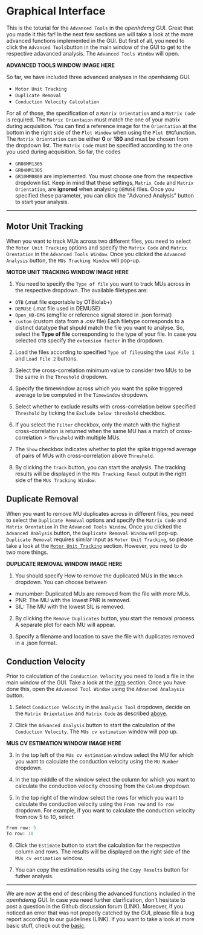 # Graphical Interface

This is the toturial for the `Advanced Tools` in the *openhdemg* GUI. Great that you made it this far! In the next few sections we will take a look at the more advanced functions implemented in the GUI. But first of all, you need to click the `Advanced Tools`button in the main window of the GUI to get to the respective adavanced analysis. The `Advanced Tools Window` will open.

**ADVANCED TOOLS WINDOW IMAGE HERE**

So far, we have included three advanced analyses in the *openhdemg* GUI. 
- `Motor Unit Tracking`
- `Duplicate Removal`
- `Conduction Velocity Calculation`

For all of those, the specification of a `Matrix Orientation` and a `Matrix Code` is required. The `Matrix Orientaion` must match the one of your matrix during acquisition. You can find a reference image for the `Orientation` at the bottom in the right side of the `Plot Window` when using the `Plot EMG`function. The `Matrix Orientation` can be either **0** or **180** and must be chosen from the dropdown list.
The `Matrix Code` must be specified according to the one you used during acquisition. So far, the codes 
- `GR08MM1305`
- `GR04MM1305`
- `GR10MM0808`
are implemented. You must choose one from the respective dropdown list.
Keep in mind that these settings, `Matrix Code` and `Matrix Orientation`, are **ignored** when analysing `DEMUSE` files.
Once you specified these parameter, you can click the "Advaned Analysis" button to start your analysis.

-----------------------------------------

## Motor Unit Tracking
When you want to track MUs across two different files, you need to select the `Motor Unit Tracking` options and specify the `Matrix Code` and `Matrix Orentation` in the `Advanced Tools Window`. Once you clicked the `Advanced Analysis` button, the `MUs Tracking Window` will pop-up.

**MOTOR UNIT TRACKING WINDOW IMAGE HERE**

1. You need to specify the `Type of file` you want to track MUs across in the respective dropdown. The available filetypes are:
- `OTB` (.mat file exportable by OTBiolab+)
- `DEMUSE` (.mat file used in DEMUSE)
- `Open_HD-EMG` (emgfile or reference signal stored in .json format)
- `custom` (custom data from a .csv file)
Each filetype corresponds to a distinct datatype that shpuld match the file you want to analyse. So, select the **Type of file** corresponding to the type of your file. In case you selected `OTB` specify the `extension factor` in the dropdown.

2. Load the files according to specified `Type of file`using the `Load File 1` and `Load File 2` buttons.

3. Select the cross-correlation minimum value to consider two MUs to be the same in the `Threshold` dropdown.

4. Specify the timewindow across which you want the spike triggered average to be computed in the `Timewindow` dropdown.

5. Select whether to exclude results with cross-correlation below specified `Threshold` by ticking the `Exclude below threshold` checkbox. 

6. If you select the `Filter` checkbox, only the match with the highest cross-correlation is returned when the same MU has a match of cross-correlation > `Threshold` with multiple MUs.

7. The `Show` checkbox indicates whether to plot the spike triggered average of pairs of MUs with cross-correlation above `Threshold`.

8. By clicking the `Track` button, you can start the analysis. The tracking results will be displayed in the `MUs Tracking Resul` output in the right side of the `MUs Tracking Window`.

## Duplicate Removal
When you want to remove MU duplicates across in different files, you need to select the `Duplicate Removal` options and specify the `Matrix Code` and `Matrix Orentation` in the `Advanced Tools Window`. Once you clicked the `Advanced Analysis` button, the `Duplicate Removal Window` will pop-up. `Duplicate Removal` requires similar input as `Motor Unit Tracking`, so please take a look at the [`Motor Unit Tracking`](#motor-unit-tracking) section. However, you need to do two more things. 

**DUPLICATE REMOVAL WINDOW IMAGE HERE**

1. You should specify How to remove the duplicated MUs in the `Which` dropdown. You can choose between 
- munumber: Duplicated MUs are removed from the file with more MUs.
- PNR: The MU with the lowest PNR is removed.
- SIL: The MU with the lowest SIL is removed.

2. By clicking the `Remove Duplicates` button, you start the removal process. A separate plot for each MU will appear.

3. Specify a filename and location to save the file with duplicates removed in a .json format.

## Conduction Velocity
Prior to calculation of the `Conduction Velocity` you need to load a file in the main window of the GUI. Take a look at the [intro](GUI_intro.md#specifying-an-analysis-file) section.  Once you have done this, open the `Advanced Tool Window` using the `Advanced Analaysis` button. 

1. Select `Conduction Velocity` in the `Analysis Tool` dropdown, decide on the `Matrix Orientation` and `Matrix Code` as described [above](#graphical-interface).

2. Click the `Advanced Analysis` button to start the calculation of the `Conduction Velocity`. The `MUs cv estimation` window will pop up. 

**MUS CV ESTIMATION WINDOW IMAGE HERE** 

3. In the top left of the `MUs cv estimation` window select the MU for which you want to calculate the conduction velocity using the `MU Number` dropdown. 

4. In the top middle of the window select the column for which you want to calculate the conduction velocity choosing from the `Column` dropdown.

5. In the top right of the window select the rows for which you want to calculate the conduction velocity using the `From row` and `To row` dropdown. For example, if you want to calculate the conduction velocity from row 5 to 10, select 

```Python
From row: 5
To row: 10
```

6. Click the `Estimate` button to start the calculation for the respective column and rows. The results will be displayed on the right side of the `MUs cv estimation` window. 

7. You can copy the estimation results using the `Copy Results` button for futher analysis. 

--------------------------------------

We are now at the end of describing the advanced functions included in the *openhdemg* GUI. In case you need further clarification, don't hesitate to post a question in the Github discussion forum (LINK). Moreover, if you noticed an error that was not properly catched by the GUI, please file a bug report according to our guidelines (LINK).
If you want to take a look at more basic stuff, check out the [basic](GUI_basics.md). 



    


